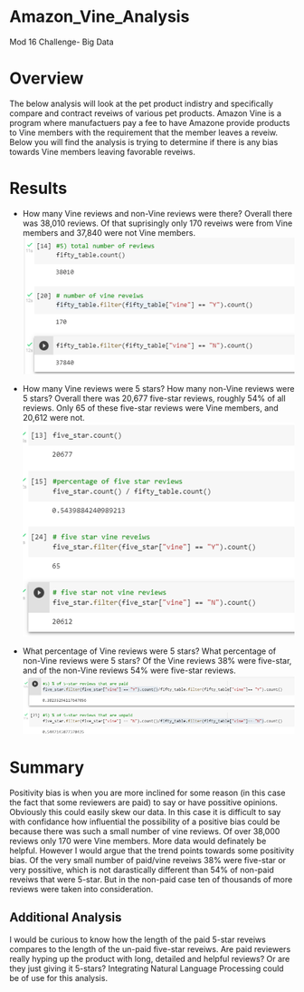 # Amazon_Vine_Analysis
Mod 16 Challenge- Big Data 

# Overview 
The below analysis will look at the pet product indistry and specifically compare and contract reveiws of various pet products. Amazon Vine is a program where manufactuers pay a fee to have Amazone provide products to Vine members with the requirement that the member leaves a reveiw. Below you will find the analysis is trying to determine if there is any bias towards Vine members leaving favorable reveiws. 

# Results 
* How many Vine reviews and non-Vine reviews were there?
Overall there was 38,010 reviews. Of that suprisingly only 170 reveiws were from Vine members and 37,840 were not Vine members. 
![Total Votes](/Resources/TotalReviews.png)

* How many Vine reviews were 5 stars? How many non-Vine reviews were 5 stars? 
Overall there was 20,677 five-star reviews, roughly 54% of all reviews. Only 65 of these five-star reviews were Vine members, and 20,612 were not. 
![Five-Star Count](/Resources/FiveStar.png)

* What percentage of Vine reviews were 5 stars? What percentage of non-Vine reviews were 5 stars? 
Of the Vine reviews 38% were five-star, and of the non-Vine reviews 54% were five-star reviews. 
![Five-Star Count](/Resources/FiveStarVine.png)

# Summary 
Positivity bias is when you are more inclined for some reason (in this case the fact that some reviewers are paid) to say or have possitive opinions. Obviously this could easily skew our data. In this case it is difficult to say with confidance how influential the possibility of a positive bias could be because there was such a small number of vine reviews. Of over 38,000 reviews only 170 were Vine members. More data would definately be helpful. However I would argue that the trend points towards some positivity bias. Of the very small number of paid/vine reveiws 38% were five-star or very possitive, which is not darastically different than 54% of non-paid reveiws that were 5-star. But in the non-paid case ten of thousands of more reviews were taken into consideration. 

## Additional Analysis 
I would be curious to know how the length of the paid 5-star reveiws compares to the length of the un-paid five-star reveiws. Are paid reviewers really hyping up the product with long, detailed and helpful reviews? Or are they just giving it 5-stars? Integrating Natural Language Processing could be of use for this analysis. 
